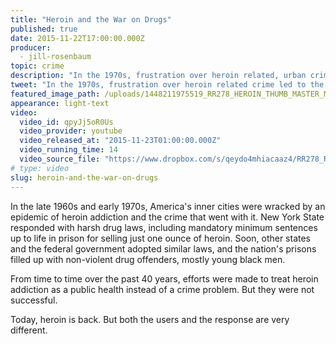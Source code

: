 ```yaml
---
title: "Heroin and the War on Drugs"
published: true
date: 2015-11-22T17:00:00.000Z
producer:
  - jill-rosenbaum
topic: crime
description: "In the 1970s, frustration over heroin related, urban crime led to the War on Drugs. Today, heroin is back. But the users, and the response, are very different."
tweet: "In the 1970s, frustration over heroin related crime led to the War on Drugs. Today, heroin is back."
featured_image_path: /uploads/1448211975519_RR278_HEROIN_THUMB_MASTER_MAGNUM_NYC63855_CROP_2.jpg
appearance: light-text
video:
  video_id: qpyJj5oR0Us
  video_provider: youtube
  video_released_at: "2015-11-23T01:00:00.000Z"
  video_running_time: 14
  video_source_file: "https://www.dropbox.com/s/qeydo4mhiacaaz4/RR278_RR_MASTER_11_20_2015_HEROIN-H264_1080p.mov?dl=0"
# type: video
slug: heroin-and-the-war-on-drugs
---
```


In the late 1960s and early 1970s, America's inner cities were wracked by an epidemic of heroin addiction and the crime that went with it. New York State responded with harsh drug laws, including mandatory minimum sentences up to life in prison for selling just one ounce of heroin. Soon, other states and the federal government adopted similar laws, and the nation's prisons filled up with non-violent drug offenders, mostly young black men.

From time to time over the past 40 years, efforts were made to treat heroin addiction as a public health instead of a crime problem. But they were not successful.

Today, heroin is back. But both the users and the response are very different.

